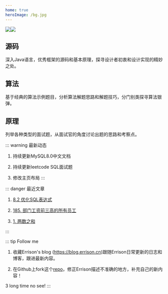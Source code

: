 ```yaml
---
home: true
heroImage: /bg.jpg
---
```

![](https://img.shields.io/badge/blog-@errison-red.svg)![](https://img.shields.io/badge/license-MIT-green.svg)

<div class="features">
  <div class="feature">
    <h2>源码</h2>
    <p>深入Java语言，优秀框架的源码和基本原理，探寻设计者初衷和设计实现的精妙之处。</p>
  </div>
  <div class="feature">
    <h2>算法</h2>
    <p>基于经典的算法示例题目，分析算法解题思路和解题技巧，分门别类探寻算法银弹。</p>
  </div>
  <div class="feature">
    <h2>原理</h2>
    <p>列举各种类型的面试题，从面试官的角度讨论出题的思路和考察点。</p>
  </div>
</div>

::: warning 最新动态
1. 持续更新MySQL8.0中文文档

2. 持续更新leetcode SQL面试题

3. 修改主页布局
:::

::: danger 最近文章
1. [8.2 优化SQL表达式](mysql/manual-8/8.2%20优化SQL表达式--8.2.1%20优化SELECT表达式.md)

2. [185. 部门工资前三高的所有员工](mysql/leetcode-hard/185.%20部门工资前三高的所有员工.md)

3. [1. 两数之和](algorithm/hashtable/1.%20两数之和.md)

:::

::: tip Follow me
1. 收藏Errison's blog  (https://blog.errison.cn)跟随Errison日常更新的日志和博客，跟进最新内容。

2. 在Github上fork这个[repo](https://github.com/qisong3/Techblog)，修正Errison描述不准确的地方，补充自己的新内容！

3  long time no see!
::: 


